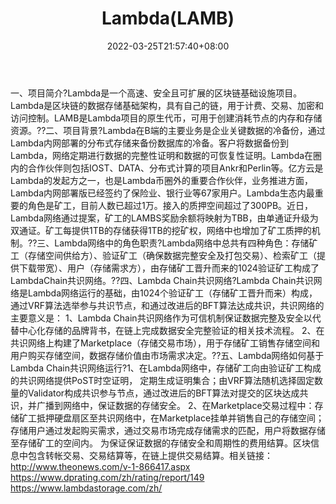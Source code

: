 ﻿---
weight: 
title: "Lambda(LAMB)"
description: "Lambda是一个高速、安全且可扩展的区块链基础设施"
date: 2022-03-25T21:57:40+08:00
lastmod: 2022-03-25T16:45:40+08:00
draft: false
authors: ["Metabd"]
featuredImage: "lambdalamb.webp"
link: ""
tags: ["数字代币","Lambda(LAMB)"]
categories: ["navigation"]
navigation: ["数字代币"]
lightgallery: true
toc: true
pinned: false
recommend: false
recommend1: false
---
一、项目简介?Lambda是一个高速、安全且可扩展的区块链基础设施项目。Lambda是区块链的数据存储基础架构，具有自己的链，用于计费、交易、加密和访问控制。LAMB是Lambda项目的原生代币，可用于创建消耗节点的内存和存储资源。??二、项目背景?Lambda在B端的主要业务是企业关键数据的冷备份，通过Lambda内网部署的分布式存储来备份数据库的冷备。客户将数据备份到Lambda，网络定期进行数据的完整性证明和数据的可恢复性证明。Lambda在圈内的合作伙伴则包括IOST、DATA、分布式计算的项目Ankr和Perlin等。亿方云是Lambda的发起方之一，也是Lambda币圈外的重要合作伙伴，业务推进方面，Lambda内网部署版已经签约了保险业、银行业等67家用户。Lambda生态内最重要的角色是矿工，目前人数已超过1万。接入的质押空间超过了300PB。近日，Lambda网络通过提案，矿工的LAMBS奖励余额将映射为TBB，由单通证升级为双通证。矿工每提供1TB的存储获得1TB的挖矿权，网络中也增加了矿工质押的机制。??三、Lambda网络中的角色职责?Lambda网络中总共有四种角色：存储矿工（存储空间供给方）、验证矿工（确保数据完整安全及打包交易）、检索矿工（提供下载带宽）、用户（存储需求方），由存储矿工晋升而来的1024验证矿工构成了LambdaChain共识网络。??四、Lambda Chain共识网络?Lambda Chain共识网络是Lambda网络运行的基础，由1024个验证矿工（存储矿工晋升而来）构成，通过VRF算法选举参与共识节点，和通过改进后的BFT算法达成共识，共识网络的主要意义是：
1、Lambda Chain共识网络作为可信机制保证数据完整及安全以代替中心化存储的品牌背书，在链上完成数据安全完整验证的相关技术流程。
2、在共识网络上构建了Marketplace（存储交易市场），用于存储矿工销售存储空间和用户购买存储空间，数据存储价值由市场需求决定。??五、Lambda网络如何基于Lambda Chain共识网络运行?1、在Lambda网络中，存储矿工向由验证矿工构成的共识网络提供PoST时空证明， 定期生成证明集合；由VRF算法随机选择固定数量的Validator构成共识参与节点，通过改进后的BFT算法对提交的区块达成共识，并广播到网络中，保证数据的存储安全。
2、在Marketplace交易过程中：存储矿工抵押硬盘扇区至共识网络中，在Marketplace挂单并销售自己的存储空间；存储用户通过发起购买需求，通过交易市场完成存储需求的匹配，用户将数据存储至存储矿工的空间内。
为保证保证数据的存储安全和周期性的费用结算。区块信息中包含转帐交易、交易结算等，在链上提供交易结算。相关链接：
http://www.theonews.com/v-1-866417.aspx
https://www.dprating.com/zh/rating/report/149
https://www.lambdastorage.com/zh/
